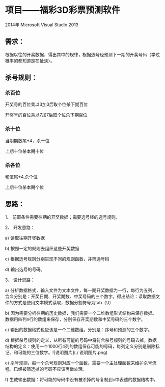 ﻿# 项目——福彩3D彩票预测软件
2014年 Microsoft Visual Studio 2013
## 需求：
根据以往的开奖数据，得出其中的规律，根据选号经预测下一期的开奖号码（学过概率的都知道是在扯淡）。

## 杀号规则：

### 杀百位
开奖号的百位乘以3加3后取个位杀下期百位
>  
开奖号的百位乘以7加7后取个位杀下期百位

### 杀十位
当期期数尾+4，杀十位
>  
上期十位杀本期十位

### 杀各位
和值尾+4,杀个位
>  
上期十位杀本期个位

## 思路：
1、 前置条件需要往期的开奖数据；需要选号经的选号规则。
>  
2、	开发思路：
>  
a)	读取往期开奖数据
>  
b)	按照一定的规则去组织这些开奖数据
>  
c)	根据选号规则分别实现不同的规则函数，并筛选号码
>  
d)	输出选号的号码。
>  
3、	设计思路：
>  
a)	分析数据格式，输入文件为文本文件，每一期开奖数据为一行，每行为五列，含义分别是：开奖日期、开奖期数、中奖号码的三个数字。得出结论：读取数据文件的方式是使用文本模式读取，数据分割符号为tab（\t）
>  
b)	因为需要分析往期的历史数据，我们需要一个二维数组形式结构来保存数据。数据用四列n行的数组来保存，分别保存开奖期数和中奖号码的三个数字。
>  
c)	输出的数据格式也应该是一个二维数组。分别是：序号和预测的三个数字。
>  
d)	根据杀号规则的定义，从所有可能的号码中将符合杀号规则的号码去掉。数据结构的定义：使用一个1000行4列的数组保存可能的号码，每列定义分别是删除标记、和可能的三位数字。![说明图片](./ 说明图片.png)
>  
e)	杀号规则，每一个杀号规则对应一个函数，需要一个主处理函数来维护杀号流程。已经被筛选掉的号码不应该再做处理。
>  
f)	生成输出数据：将可能的号码中没有被杀掉的号复制到c中表述的数据结构中。
